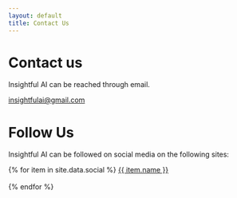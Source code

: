 ```yaml
---
layout: default
title: Contact Us
---
```


# Contact us
Insightful AI can be reached through email.

<insightfulai@gmail.com>

# Follow Us
Insightful AI can be followed on social media on the following sites:

<nav>
    {% for item in site.data.social %}
        <a href="{{ item.link }}">{{ item.name }} <br> <br> </a>
    {% endfor %}
</nav>